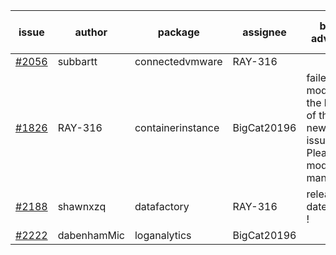 | issue | author | package | assignee | bot advice | created date of issue | target release date | date from target |
| ------ | ------ | ------ | ------ | ------ | ------ | ------ | :-----: |
| [#2056](https://github.com/Azure/sdk-release-request/issues/2056) | subbartt | connectedvmware | RAY-316 |   | 10-02 | 11-05 |   |
| [#1826](https://github.com/Azure/sdk-release-request/issues/1826) | RAY-316 | containerinstance | BigCat20196 | failed to modify the body of the new issue. Please modify manually | 08-03 | 10-29 |   |
| [#2188](https://github.com/Azure/sdk-release-request/issues/2188) | shawnxzq | datafactory | RAY-316 |   release date < 2 ! <br> | 10-29 | 11-15 | 0 |
| [#2222](https://github.com/Azure/sdk-release-request/issues/2222) | dabenhamMic | loganalytics | BigCat20196 |   | 11-15 | 11-22 |   |
